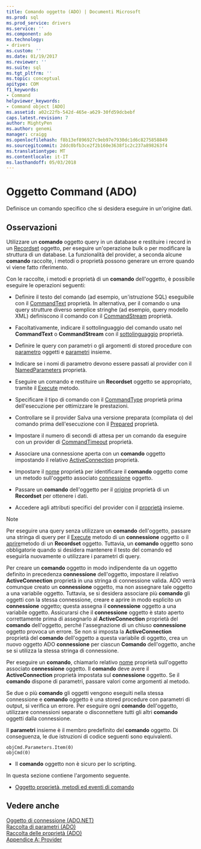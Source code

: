 ```yaml
---
title: Comando oggetto (ADO) | Documenti Microsoft
ms.prod: sql
ms.prod_service: drivers
ms.service: ''
ms.component: ado
ms.technology:
- drivers
ms.custom: ''
ms.date: 01/19/2017
ms.reviewer: ''
ms.suite: sql
ms.tgt_pltfrm: ''
ms.topic: conceptual
apitype: COM
f1_keywords:
- Command
helpviewer_keywords:
- Command object [ADO]
ms.assetid: a02c22fb-542d-465e-a629-30fd59dcbebf
caps.latest.revision: 7
author: MightyPen
ms.author: genemi
manager: craigg
ms.openlocfilehash: f8b13ef896927c9eb97e7930dc1d6c8275858849
ms.sourcegitcommit: 2ddc0bfb3ce2f2b160e3638f1c2c237a898263f4
ms.translationtype: MT
ms.contentlocale: it-IT
ms.lasthandoff: 05/03/2018
---
```

# <a name="command-object-ado"></a>Oggetto Command (ADO)
Definisce un comando specifico che si desidera eseguire in un'origine dati.  
  
## <a name="remarks"></a>Osservazioni  
 Utilizzare un **comando** oggetto query in un database e restituire i record in un [Recordset](../../../ado/reference/ado-api/recordset-object-ado.md) oggetto, per eseguire un'operazione bulk o per modificare la struttura di un database. La funzionalità del provider, a seconda alcune **comando** raccolte, i metodi o proprietà possono generare un errore quando vi viene fatto riferimento.  
  
 Con le raccolte, i metodi e proprietà di un **comando** dell'oggetto, è possibile eseguire le operazioni seguenti:  
  
-   Definire il testo del comando (ad esempio, un'istruzione SQL) eseguibile con il [CommandText](../../../ado/reference/ado-api/commandtext-property-ado.md) proprietà. In alternativa, per il comando o una query strutture diverso semplice stringhe (ad esempio, query modello XML) definiscono il comando con il [CommandStream](../../../ado/reference/ado-api/commandstream-property-ado.md) proprietà.  
  
-   Facoltativamente, indicare il sottolinguaggio del comando usato nel **CommandText** o **CommandStream** con il [sottolinguaggio](../../../ado/reference/ado-api/dialect-property.md) proprietà.  
  
-   Definire le query con parametri o gli argomenti di stored procedure con [parametro](../../../ado/reference/ado-api/parameter-object.md) oggetti e [parametri](../../../ado/reference/ado-api/parameters-collection-ado.md) insieme.  
  
-   Indicare se i nomi di parametro devono essere passati al provider con il [NamedParameters](../../../ado/reference/ado-api/namedparameters-property-ado.md) proprietà.  
  
-   Eseguire un comando e restituire un **Recordset** oggetto se appropriato, tramite il [Execute](../../../ado/reference/ado-api/execute-method-ado-command.md) metodo.  
  
-   Specificare il tipo di comando con il [CommandType](../../../ado/reference/ado-api/commandtype-property-ado.md) proprietà prima dell'esecuzione per ottimizzare le prestazioni.  
  
-   Controllare se il provider Salva una versione preparata (compilata o) del comando prima dell'esecuzione con il [Prepared](../../../ado/reference/ado-api/prepared-property-ado.md) proprietà.  
  
-   Impostare il numero di secondi di attesa per un comando da eseguire con un provider di [CommandTimeout](../../../ado/reference/ado-api/commandtimeout-property-ado.md) proprietà.  
  
-   Associare una connessione aperta con un **comando** oggetto impostando il relativo [ActiveConnection](../../../ado/reference/ado-api/activeconnection-property-ado.md) proprietà.  
  
-   Impostare il [nome](../../../ado/reference/ado-api/name-property-ado.md) proprietà per identificare il **comando** oggetto come un metodo sull'oggetto associato [connessione](../../../ado/reference/ado-api/connection-object-ado.md) oggetto.  
  
-   Passare un **comando** dell'oggetto per il [origine](../../../ado/reference/ado-api/source-property-ado-recordset.md) proprietà di un **Recordset** per ottenere i dati.  
  
-   Accedere agli attributi specifici del provider con il [proprietà](../../../ado/reference/ado-api/properties-collection-ado.md) insieme.  
  
> [!NOTE]
>  Per eseguire una query senza utilizzare un **comando** dell'oggetto, passare una stringa di query per il [Execute](../../../ado/reference/ado-api/execute-method-ado-connection.md) metodo di un **connessione** oggetto o il [aprire](../../../ado/reference/ado-api/open-method-ado-recordset.md)metodo di un **Recordset** oggetto. Tuttavia, un **comando** oggetto sono obbligatorie quando si desidera mantenere il testo del comando ed eseguirla nuovamente o utilizzare i parametri di query.  
  
 Per creare un **comando** oggetto in modo indipendente da un oggetto definito in precedenza **connessione** dell'oggetto, impostare il relativo **ActiveConnection** proprietà in una stringa di connessione valida. ADO verrà comunque creato un **connessione** oggetto, ma non assegnare tale oggetto a una variabile oggetto. Tuttavia, se si desidera associare più **comando** gli oggetti con la stessa connessione, creare e aprire in modo esplicito un **connessione** oggetto; questa assegna il **connessione** oggetto a una variabile oggetto. Assicurarsi che il **connessione** oggetto è stato aperto correttamente prima di assegnarlo al **ActiveConnection** proprietà del **comando** dell'oggetto, perché l'assegnazione di un chiuso **connessione** oggetto provoca un errore. Se non si imposta la **ActiveConnection** proprietà del **comando** dell'oggetto a questa variabile di oggetto, crea un nuovo oggetto ADO **connessione** per ciascun  **Comando** dell'oggetto, anche se si utilizza la stessa stringa di connessione.  
  
 Per eseguire un **comando**, chiamarlo relativo [nome](../../../ado/reference/ado-api/name-property-ado.md) proprietà sull'oggetto associato **connessione** oggetto. Il **comando** deve avere il **ActiveConnection** proprietà impostata sul **connessione** oggetto. Se il **comando** dispone di parametri, passare valori come argomenti al metodo.  
  
 Se due o più **comando** gli oggetti vengono eseguiti nella stessa connessione e **comando** oggetto è una stored procedure con parametri di output, si verifica un errore. Per eseguire ogni **comando** dell'oggetto, utilizzare connessioni separate o disconnettere tutti gli altri **comando** oggetti dalla connessione.  
  
 Il **parametri** insieme è il membro predefinito del **comando** oggetto. Di conseguenza, le due istruzioni di codice seguenti sono equivalenti.  
  
```  
objCmd.Parameters.Item(0)  
objCmd(0)  
```  
  
-   Il **comando** oggetto non è sicuro per lo scripting.  
  
 In questa sezione contiene l'argomento seguente.  
  
-   [Oggetto proprietà, metodi ed eventi di comando](../../../ado/reference/ado-api/command-object-properties-methods-and-events.md)  
  
## <a name="see-also"></a>Vedere anche  
 [Oggetto di connessione (ADO.NET)](../../../ado/reference/ado-api/connection-object-ado.md)   
 [Raccolta di parametri (ADO)](../../../ado/reference/ado-api/parameters-collection-ado.md)   
 [Raccolta delle proprietà (ADO)](../../../ado/reference/ado-api/properties-collection-ado.md)   
 [Appendice A: Provider](../../../ado/guide/appendixes/appendix-a-providers.md)
